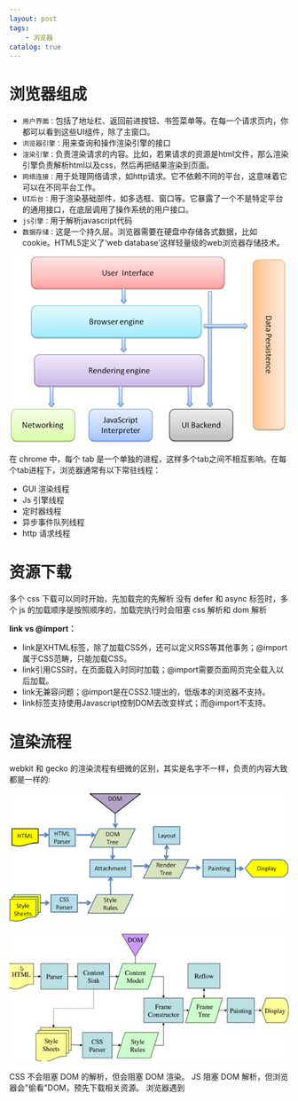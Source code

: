 ```yaml
---
layout: post
tags: 
    - 浏览器
catalog: true
---
```


# 浏览器组成
- `用户界面：`包括了地址栏、返回前进按钮、书签菜单等。在每一个请求页内，你都可以看到这些UI组件，除了主窗口。
- `浏览器引擎：`用来查询和操作渲染引擎的接口
- `渲染引擎：`负责渲染请求的内容。比如，若果请求的资源是html文件，那么渲染引擎负责解析html以及css，然后再把结果渲染到页面。
- `网络连接：`用于处理网络请求，如http请求。它不依赖不同的平台，这意味着它可以在不同平台工作。
- `UI后台：`用于渲染基础部件，如多选框、窗口等。它暴露了一个不是特定平台的通用接口，在底层调用了操作系统的用户接口。
- `js引擎：`用于解析javascript代码
- `数据存储：`这是一个持久层。浏览器需要在硬盘中存储各式数据，比如cookie。HTML5定义了‘web database’这样轻量级的web浏览器存储技术。

![](/img/in-post/browser/browser-components.png)

在 chrome 中，每个 tab 是一个单独的进程，这样多个tab之间不相互影响。在每个tab进程下，浏览器通常有以下常驻线程：
- GUI 渲染线程
- Js 引擎线程
- 定时器线程
- 异步事件队列线程
- http 请求线程

# 资源下载
多个 css 下载可以同时开始，先加载完的先解析
没有 defer 和 async 标签时，多个 js 的加载顺序是按照顺序的，加载完执行时会阻塞 css 解析和 dom 解析

**link vs @import：**
- link是XHTML标签，除了加载CSS外，还可以定义RSS等其他事务；@import属于CSS范畴，只能加载CSS。
- link引用CSS时，在页面载入时同时加载；@import需要页面网页完全载入以后加载。
- link无兼容问题；@import是在CSS2.1提出的，低版本的浏览器不支持。
- link标签支持使用Javascript控制DOM去改变样式；而@import不支持。

# 渲染流程
webkit 和 gecko 的渲染流程有细微的区别，其实是名字不一样，负责的内容大致都是一样的:

![](/img/in-post/browser/webkit-rending.png)

![](/img/in-post/browser/gecko-rending.jpg)

CSS 不会阻塞 DOM 的解析，但会阻塞 DOM 渲染。
JS 阻塞 DOM 解析，但浏览器会"偷看"DOM，预先下载相关资源。
浏览器遇到 <script> 且没有defer或async属性的 标签时，会触发页面渲染，因而如果前面CSS资源尚未加载完毕时，浏览器会等待它加载完毕在执行脚本。

CSSOM树和DOM树是分开构建，之所以把link标签放抬头而script放body尾部，是因为浏览器遇到script标签时，会去下载并执行js脚本，从而导致浏览器暂停构建DOM。然而JS脚本需要查询CSS信息，所以JS脚本还必须等待CSSOM树构建完才可以执行。
这将相当于CSS阻塞了JS脚本，JS脚本阻塞了DOM树构建。是这样子的关联才对。
只要设置CSS脚本提前加载避免阻塞JS脚本执行时CSSOM树还没构建好，同时给script标签设置async就可以解决这个问题

## repaint
从根节点递归调用，计算每一个元素的大小、位置等，给每个节点所应该出现在屏幕上的精确坐标。

## reflow
遍历渲染树，每个节点将使用UI后端层来绘制。

# 性能优化
Reflow 的成本比 Repaint 的成本高得多的多。DOM Tree 里的每个结点都会有 reflow 方法，一个结点的 reflow 很有可能导致子结点，甚至父点以及同级结点的 reflow。

以下操作都会引起 repaint 或 reflow：
- 修改 DOM
- 移动 DOM 的盒子模型和定位相关属性
- 添加动画
- 修改 CSS 样式
- window.resize, scroll
- 修改字体

所以，优化时尽量减少以上操作，建议：
- 将多个 css 操作合并
- position 的 top, left 会引起 reflow，但是 transform 下的 translate 并不会，其他 transform 属性也会减少 reflow
- 使用 flex 代替 table 布局
- 降低选择器的复杂度
- throttle, debounce

# 参考
- [浏览器工作过程详解（译）一](https://segmentfault.com/a/1190000009108377)
- [浏览器工作过程详解（译）二](https://segmentfault.com/a/1190000009236417)
- [网页渲染性能优化](https://juejin.im/post/5b4d3490e51d45194c0d0297)
- [性能：深入理解浏览器渲染原理 reflow & repaint](https://segmentfault.com/a/1190000011337088)
- [前端性能优化（CSS动画篇）](https://segmentfault.com/a/1190000000490328)
- [浅析浏览器渲染原理](https://segmentfault.com/a/1190000012960187)